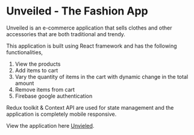 # Unveiled - The Fashion App

Unveiled is an e-commerce application that sells clothes and other accessories that are both traditional and trendy.

This application is built using React framework and has the following functionalities,

1. View the products
2. Add items to cart
3. Vary the quantity of items in the cart with dynamic change in the total amount
4. Remove items from cart
5. Firebase google authentication

Redux toolkit & Context API are used for state management and the application is completely mobile responsive.

View the application here [Unvieled](https://unveiled-ecommerce.netlify.app/).
